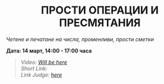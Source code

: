 <h1 align="center">ПРОСТИ ОПЕРАЦИИ И ПРЕСМЯТАНИЯ</h1>
<i>Четене и печатане на числа, променливи, прости сметки</i>
<br>

<p><b>Дата: 14 март, 14:00 - 17:00 часа</b></p>

<blockquote>
    <i>
        Video: <a href="#">Will be here</a>
    </i>
    <br>
    <i>
        Short Link:
    </i>
    <br>
    <i>
        Link Judge: <a href="https://judge.softuni.bg/Contests/Practice/Index/1011#0">here</a>
    </i>
</blockquote>
